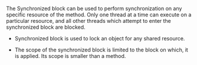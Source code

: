 The Synchronized block can be used to perform synchronization on any
specific resource of the method. Only one thread at a time can execute
on a particular resource, and all other threads which attempt to enter
the synchronized block are blocked.

- Synchronized block is used to lock an object for any shared
  resource.

- The scope of the synchronized block is limited to the block on
  which, it is applied. Its scope is smaller than a method.